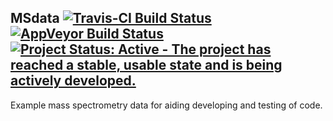 ## MSdata [![Travis-CI Build Status](https://travis-ci.org/wilsontom/MSdata.png?branch=master)](https://travis-ci.org/wilsontom/MSdata) [![AppVeyor Build Status](https://ci.appveyor.com/api/projects/status/github/wilsontom/MSdata?branch=master)](https://ci.appveyor.com/project/wilsontom/MSdata) [![Project Status: Active - The project has reached a stable, usable state and is being actively developed.](http://www.repostatus.org/badges/0.1.0/active.svg)](http://www.repostatus.org/#active)

Example mass spectrometry data for aiding developing and testing of code.
